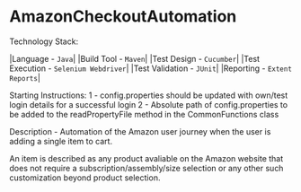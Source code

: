 # AmazonCheckoutAutomation

Technology Stack:

|Language - `Java`|
|Build Tool - `Maven`|
|Test Design - `Cucumber`|
|Test Execution - `Selenium Webdriver`|
|Test Validation - `JUnit`|
|Reporting - `Extent Reports`|

Starting Instructions:
1 - config.properties should be updated with own/test login details for a successful login
2 - Absolute path of config.properties to be added to the readPropertyFile method in the CommonFunctions class

Description - Automation of the Amazon user journey when the user is adding a single item to cart. 

An item is described as any product avaliable on the Amazon website that does not require a subscription/assembly/size selection or any other such customization beyond product selection.



